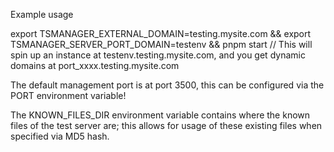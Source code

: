 Example usage

export TSMANAGER_EXTERNAL_DOMAIN=testing.mysite.com && export TSMANAGER_SERVER_PORT_DOMAIN=testenv && pnpm start
// This will spin up an instance at testenv.testing.mysite.com, and you get dynamic domains at port_xxxx.testing.mysite.com

The default management port is at port 3500, this can be configured via the PORT environment variable!

The KNOWN_FILES_DIR environment variable contains where the known files of the test server are; this allows for usage of these existing files when specified via MD5 hash.